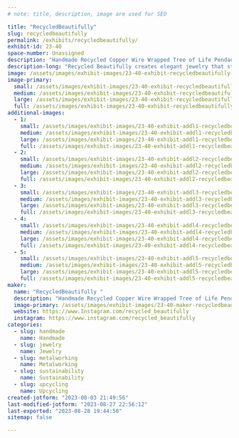 ```yaml
---
# note: title, description, image are used for SEO

title: "RecycledBeautifully"
slug: recycledbeautifully
permalink: /exhibits/recycledbeautifully/
exhibit-id: 23-40
space-number: Unassigned
description: "Handmade Recycled Copper Wire Wrapped Tree of Life Pendants"
description-long: "Recycled Beautifully creates elegant jewelry that starts as garbage. Celina Ortiz and her husband find discarded television sets and deconstruct them, removing the copper and aluminum wire in the process. With this valuable material in hand, they wrap the material around stone pendants in a tree-like design. The wire spans the width of the teardrop and oval forms, framing them with delicate branches that electrifyingly extend and wrap around the stone."
image: /assets/images/exhibit-images/23-40-exhibit-recycledbeautifully-57bbd19a-28bb-4bfa-aff3-a00126e3e439-large.jpeg
image-primary: 
  small: /assets/images/exhibit-images/23-40-exhibit-recycledbeautifully-57bbd19a-28bb-4bfa-aff3-a00126e3e439-small.jpeg
  medium: /assets/images/exhibit-images/23-40-exhibit-recycledbeautifully-57bbd19a-28bb-4bfa-aff3-a00126e3e439-medium.jpeg
  large: /assets/images/exhibit-images/23-40-exhibit-recycledbeautifully-57bbd19a-28bb-4bfa-aff3-a00126e3e439-large.jpeg
  full: /assets/images/exhibit-images/23-40-exhibit-recycledbeautifully-57bbd19a-28bb-4bfa-aff3-a00126e3e439-full.jpeg
additional-images: 
  - 1:
    small: /assets/images/exhibit-images/23-40-exhibit-addl1-recycledbeautifully-20cf7469-2e33-405a-87f0-c6b0085a533c-small.jpeg
    medium: /assets/images/exhibit-images/23-40-exhibit-addl1-recycledbeautifully-20cf7469-2e33-405a-87f0-c6b0085a533c-medium.jpeg
    large: /assets/images/exhibit-images/23-40-exhibit-addl1-recycledbeautifully-20cf7469-2e33-405a-87f0-c6b0085a533c-large.jpeg
    full: /assets/images/exhibit-images/23-40-exhibit-addl1-recycledbeautifully-20cf7469-2e33-405a-87f0-c6b0085a533c-full.jpeg
  - 2:
    small: /assets/images/exhibit-images/23-40-exhibit-addl2-recycledbeautifully-2a653a7c-599e-4ab4-a528-29b9bdb1a0d0-small.jpeg
    medium: /assets/images/exhibit-images/23-40-exhibit-addl2-recycledbeautifully-2a653a7c-599e-4ab4-a528-29b9bdb1a0d0-medium.jpeg
    large: /assets/images/exhibit-images/23-40-exhibit-addl2-recycledbeautifully-2a653a7c-599e-4ab4-a528-29b9bdb1a0d0-large.jpeg
    full: /assets/images/exhibit-images/23-40-exhibit-addl2-recycledbeautifully-2a653a7c-599e-4ab4-a528-29b9bdb1a0d0-full.jpeg
  - 3:
    small: /assets/images/exhibit-images/23-40-exhibit-addl3-recycledbeautifully-5b405b97-e322-4164-a929-fa7479ae9719-small.jpeg
    medium: /assets/images/exhibit-images/23-40-exhibit-addl3-recycledbeautifully-5b405b97-e322-4164-a929-fa7479ae9719-medium.jpeg
    large: /assets/images/exhibit-images/23-40-exhibit-addl3-recycledbeautifully-5b405b97-e322-4164-a929-fa7479ae9719-large.jpeg
    full: /assets/images/exhibit-images/23-40-exhibit-addl3-recycledbeautifully-5b405b97-e322-4164-a929-fa7479ae9719-full.jpeg
  - 4:
    small: /assets/images/exhibit-images/23-40-exhibit-addl4-recycledbeautifully-bfcc1a1d-8e9a-406c-b3ee-c43221c861f1-small.jpeg
    medium: /assets/images/exhibit-images/23-40-exhibit-addl4-recycledbeautifully-bfcc1a1d-8e9a-406c-b3ee-c43221c861f1-medium.jpeg
    large: /assets/images/exhibit-images/23-40-exhibit-addl4-recycledbeautifully-bfcc1a1d-8e9a-406c-b3ee-c43221c861f1-large.jpeg
    full: /assets/images/exhibit-images/23-40-exhibit-addl4-recycledbeautifully-bfcc1a1d-8e9a-406c-b3ee-c43221c861f1-full.jpeg
  - 5:
    small: /assets/images/exhibit-images/23-40-exhibit-addl5-recycledbeautifully-fe28df4f-e936-47b5-a0c8-96964809ad0c-small.jpeg
    medium: /assets/images/exhibit-images/23-40-exhibit-addl5-recycledbeautifully-fe28df4f-e936-47b5-a0c8-96964809ad0c-medium.jpeg
    large: /assets/images/exhibit-images/23-40-exhibit-addl5-recycledbeautifully-fe28df4f-e936-47b5-a0c8-96964809ad0c-large.jpeg
    full: /assets/images/exhibit-images/23-40-exhibit-addl5-recycledbeautifully-fe28df4f-e936-47b5-a0c8-96964809ad0c-full.jpeg
maker: 
  name: "RecycledBeautifully "
  description: "Handmade Recycled Copper Wire Wrapped Tree of Life Pendants"
  image-primary: /assets/images/exhibit-images/23-40-maker-recycledbeautifully-546c2430-ae88-4450-aecf-8c0d5fcb609b-medium.jpeg
  website: https://www.Instagram.com/recycled_beautifully
  instagram: https://www.instagram.com/recycled_beautifully
categories: 
  - slug: handmade
    name: Handmade
  - slug: jewelry
    name: Jewelry
  - slug: metalworking
    name: Metalworking
  - slug: sustainability
    name: Sustainability
  - slug: upcycling
    name: Upcycling
created-jotform: "2023-08-03 21:49:56"
last-modified-jotform: "2023-08-27 22:56:12"
last-exported: "2023-08-28 19:44:50"
sitemap: false

---
```

